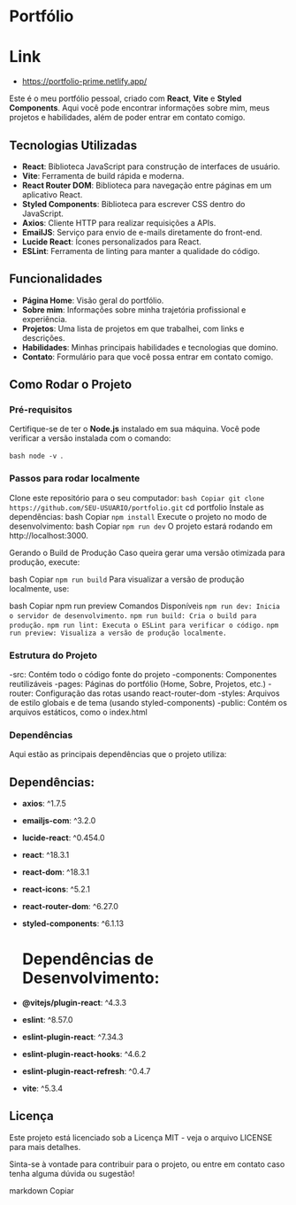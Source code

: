 # Portfólio
# Link
- https://portfolio-prime.netlify.app/

Este é o meu portfólio pessoal, criado com **React**, **Vite** e **Styled Components**. Aqui você pode encontrar informações sobre mim, 
meus projetos e habilidades, além de poder entrar em contato comigo.

## Tecnologias Utilizadas

- **React**: Biblioteca JavaScript para construção de interfaces de usuário.
- **Vite**: Ferramenta de build rápida e moderna.
- **React Router DOM**: Biblioteca para navegação entre páginas em um aplicativo React.
- **Styled Components**: Biblioteca para escrever CSS dentro do JavaScript.
- **Axios**: Cliente HTTP para realizar requisições a APIs.
- **EmailJS**: Serviço para envio de e-mails diretamente do front-end.
- **Lucide React**: Ícones personalizados para React.
- **ESLint**: Ferramenta de linting para manter a qualidade do código.

## Funcionalidades

- **Página Home**: Visão geral do portfólio.
- **Sobre mim**: Informações sobre minha trajetória profissional e experiência.
- **Projetos**: Uma lista de projetos em que trabalhei, com links e descrições.
- **Habilidades**: Minhas principais habilidades e tecnologias que domino.
- **Contato**: Formulário para que você possa entrar em contato comigo.

## Como Rodar o Projeto

### Pré-requisitos

Certifique-se de ter o **Node.js** instalado em sua máquina. Você pode verificar a versão instalada com o comando:

``bash
node -v ``.

### Passos para rodar localmente

Clone este repositório para o seu computador:
``bash
Copiar
git clone https://github.com/SEU-USUARIO/portfolio.git``
cd portfolio
Instale as dependências:
bash
Copiar
``npm install``
Execute o projeto no modo de desenvolvimento:
bash
Copiar
``npm run dev``
O projeto estará rodando em http://localhost:3000.

Gerando o Build de Produção
Caso queira gerar uma versão otimizada para produção, execute:

bash
Copiar
``npm run build``
Para visualizar a versão de produção localmente, use:

bash
Copiar
npm run preview
Comandos Disponíveis
``npm run dev: Inicia o servidor de desenvolvimento.``
``npm run build: Cria o build para produção.``
``npm run lint: Executa o ESLint para verificar o código.``
``npm run preview: Visualiza a versão de produção localmente.``
### Estrutura do Projeto

-src: Contém todo o código fonte do projeto
-components: Componentes reutilizáveis
-pages: Páginas do portfólio (Home, Sobre, Projetos, etc.)
-router: Configuração das rotas usando react-router-dom
-styles: Arquivos de estilo globais e de tema (usando styled-components)
-public: Contém os arquivos estáticos, como o index.html

### Dependências
Aqui estão as principais dependências que o projeto utiliza:

## Dependências:

- **axios**: ^1.7.5
- **emailjs-com**: ^3.2.0
- **lucide-react**: ^0.454.0
- **react**: ^18.3.1
- **react-dom**: ^18.3.1
- **react-icons**: ^5.2.1
- **react-router-dom**: ^6.27.0
- **styled-components**: ^6.1.13
  
  # Dependências de Desenvolvimento:
  
- **@vitejs/plugin-react**: ^4.3.3
- **eslint**: ^8.57.0
- **eslint-plugin-react**: ^7.34.3
- **eslint-plugin-react-hooks**: ^4.6.2
- **eslint-plugin-react-refresh**: ^0.4.7
- **vite**: ^5.3.4

## Licença
Este projeto está licenciado sob a Licença MIT - veja o arquivo LICENSE para mais detalhes.

Sinta-se à vontade para contribuir para o projeto, ou entre em contato caso tenha alguma dúvida ou sugestão!

markdown
Copiar






